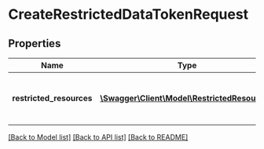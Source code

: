 # CreateRestrictedDataTokenRequest

## Properties
Name | Type | Description | Notes
------------ | ------------- | ------------- | -------------
**restricted_resources** | [**\Swagger\Client\Model\RestrictedResource[]**](RestrictedResource.md) | A list of restricted resources. Maximum: 50 | 

[[Back to Model list]](../README.md#documentation-for-models) [[Back to API list]](../README.md#documentation-for-api-endpoints) [[Back to README]](../README.md)


